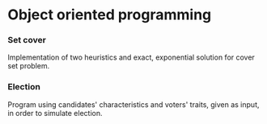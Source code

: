 # Object oriented programming

### Set cover
Implementation of two heuristics and exact, exponential solution for cover set problem.

### Election
Program using candidates' characteristics and voters' traits, given as input, in order to simulate election.
